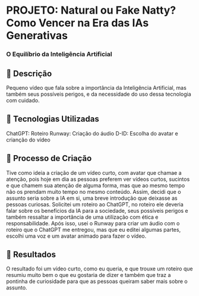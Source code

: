 # PROJETO: Natural ou Fake Natty? Como Vencer na Era das IAs Generativas


### O Equilíbrio da Inteligência Artificial

## 📒 Descrição
Pequeno vídeo que fala sobre a importância da Inteligência Artificial, mas também seus possíveis perigos, e da necessidade do uso dessa tecnologia com cuidado.

## 🤖 Tecnologias Utilizadas
ChatGPT: Roteiro
Runway: Criação do áudio
D-ID: Escolha do avatar e crianção do vídeo

## 🧐 Processo de Criação
Tive como ideia a criação de um vídeo curto, com avatar que chamae a atenção, pois hoje em dia as pessoas preferem ver vídeos curtos, sucintos e que chamem sua atenção de alguma forma, mas que ao mesmo tempo não os prendam muito tempo no mesmo conteúdo. Assim, decidi que o assunto seria sobre a IA em si, uma breve introdução que deixasse as pessoas curiosas. Solicitei um roteiro ao ChatGPT, no roteiro ele deveria falar sobre os benefícios da IA para a sociedade, seus possíveis perigos e também ressaltar a importância de uma utilização com ética e responsabilidade.
Após isso, usei o Runway para criar um áudio com o roteiro que o ChatGPT me entregou, mas que eu editei algumas partes, escolhi uma voz e um avatar animado para fazer o vídeo.

## 🚀 Resultados
O resultado foi um vídeo curto, como eu queria, e que trouxe um roteiro que resumiu muito bem o que eu gostaria de dizer e também que traz a pontinha de curiosidade para que as pessoas queiram saber mais sobre o assunto.

